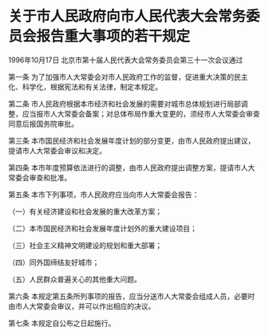 # 关于市人民政府向市人民代表大会常务委员会报告重大事项的若干规定

1996年10月17日 北京市第十届人民代表大会常务委员会第三十一次会议通过

<!-- INFO END -->

第一条 为了加强市人大常委会对市人民政府工作的监督，促进重大决策的民主化、科学化，根据宪法和有关法律，制定本规定。

第二条 市人民政府根据本市经济和社会发展的需要对城市总体规划进行局部调整，应当报市人大常委会备案；对总体布局作重大变更的，须经市人大常委会审查同意后报国务院审批。

第三条 本市国民经济和社会发展年度计划的部分变更，由市人民政府提出建议，提请市人大常委会审议和决定。

第四条 本市年度预算依法进行的调整，由市人民政府提出调整方案，提请市人大常委会审查和批准。

第五条 本市下列事项，市人民政府应当向市人大常委会报告：

（一）有关经济建设和社会发展的重大改革方案；

（二）本市国民经济和社会发展年度计划外的重大建设项目；

（三）社会主义精神文明建设的规划和重大部署；

（四）同外国缔结友好城市；

（五）人民群众普遍关心的其他重大问题。

第六条 本规定第五条所列事项的报告，应当分送市人大常委会组成人员，必要时由市人大常委会审议，并可以作出相应的决议。

第七条 本规定自公布之日起施行。